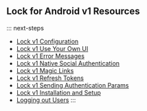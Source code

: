 ## Lock for Android v1 Resources

::: next-steps
* [Lock v1 Configuration](/libraries/lock-android/v1/configuration)
* [Lock v1 Use Your Own UI](/libraries/lock-android/v1/use-your-own-ui)
* [Lock v1 Error Messages](/libraries/lock-android/v1/error-messages)
* [Lock v1 Native Social Authentication](/libraries/lock-android/v1/native-social-authentication)
* [Lock v1 Magic Links](/libraries/lock-android/v1/passwordless-magic-link)
* [Lock v1 Refresh Tokens](/libraries/lock-android/v1/refresh-jwt-tokens)
* [Lock v1 Sending Authentication Params](/libraries/lock-android/v1/sending-authentication-parameters)
* [Lock v1 Installation and Setup](/libraries/lock-android/v1)
* [Logging out Users](/logout)
:::